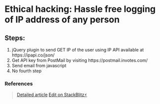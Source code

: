 # Ethical hacking: Hassle free logging of IP address of any person

## Steps:
<ol>
  <li>jQuery plugin to send GET IP of the user using IP API available at https://ipapi.co/json/</li>
  <li>Get API key from PostMail by visiting https://postmail.invotes.com/</li>
  <li>Send email from javascript</li>
  <li>No fourth step</li>
</ol>

### References

> [Detailed article](http://blog.nitinsawant.com/2023/01/ethical-hacking-hassle-free-logging-ip.html)
> [Edit on StackBlitz⚡️](https://stackblitz.com/edit/web-platform-jviqq7)